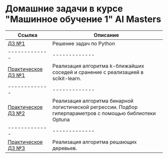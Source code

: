 # Домашние задачи в курсе "Машинное обучение 1" AI Masters

| Ссылка  | Описание |
| ------------- | ------------- |
| [ДЗ №1](https://github.com/zgermion/ML/blob/main/HW-1.ipynb)  | Решение задач по Python |
| ------------- | ------------- |
| [Практическое ДЗ №1](https://github.com/zgermion/ML/tree/main/Prac_1)  | Реализация алгоритма k-ближайших соседей и сранение с реализацией в scikit-learn. |
| ------------- | ------------- |
| [Практическое ДЗ №2](https://github.com/zgermion/ML/tree/main/Prac_2)  | Реализация алгоритма бинарной логистической регрессии. Подбор гиперпараметров с помощью библиотеки Optuna |
| ------------- | ------------- |
| [Практическое ДЗ №3](https://github.com/zgermion/ML/tree/main/Prac_3)  | Реализация алгоритма решающих деревьев. |
